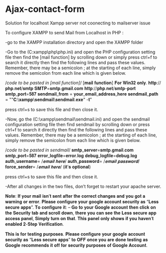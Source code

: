 # Ajax-contact-form

Solution for localhost Xampp server not coonecting to mailserver issue

To configure XAMPP to send Mail from Localhost in PHP :

-go to the XAMPP installation directory and open the XAMPP folder 

-Go to the (C:xampp\php\php.ini) and open the PHP configuration setting file then find the [mail function] by scrolling down or simply press ctrl+f to search it directly then find the following lines and pass these values. Remember, there may be a semicolon ; at the starting of each line, simply remove the semicolon from each line which is given below.

/*code to be pasted in [mail function]*/
[𝐦𝐚𝐢𝐥 𝐟𝐮𝐧𝐜𝐭𝐢𝐨𝐧]
𝐅𝐨𝐫 𝐖𝐢𝐧𝟑𝟐 𝐨𝐧𝐥𝐲.
𝐡𝐭𝐭𝐩://𝐩𝐡𝐩.𝐧𝐞𝐭/𝐬𝐦𝐭𝐩
𝐒𝐌𝐓𝐏=𝐬𝐦𝐭𝐩.𝐠𝐦𝐚𝐢𝐥.𝐜𝐨𝐦
𝐡𝐭𝐭𝐩://𝐩𝐡𝐩.𝐧𝐞𝐭/𝐬𝐦𝐭𝐩-𝐩𝐨𝐫𝐭
𝐬𝐦𝐭𝐩_𝐩𝐨𝐫𝐭=𝟓𝟖𝟕
𝐬𝐞𝐧𝐝𝐦𝐚𝐢𝐥_𝐟𝐫𝐨𝐦 = 𝐲𝐨𝐮𝐫_𝐞𝐦𝐚𝐢𝐥_𝐚𝐝𝐝𝐫𝐞𝐬𝐬_𝐡𝐞𝐫𝐞
𝐬𝐞𝐧𝐝𝐦𝐚𝐢𝐥_𝐩𝐚𝐭𝐡 = "\"𝐂:\𝐱𝐚𝐦𝐩𝐩\𝐬𝐞𝐧𝐝𝐦𝐚𝐢𝐥\𝐬𝐞𝐧𝐝𝐦𝐚𝐢𝐥.𝐞𝐱𝐞\" -𝐭"

press ctrl+s to save this file and then close it.

-Now, go the (C:\xampp\sendmail\sendmail.ini) and open the sendmail configuration setting file then find sendmail by scrolling down or press ctrl+f to search it directly then find the following lines and pass these values. Remember, there may be a semicolon ; at the starting of each line, simply remove the semicolon from each line which is given below.

/*code to be pasted in sendmail*/
𝐬𝐦𝐭𝐩_𝐬𝐞𝐫𝐯𝐞𝐫=𝐬𝐦𝐭𝐩.𝐠𝐦𝐚𝐢𝐥.𝐜𝐨𝐦
𝐬𝐦𝐭𝐩_𝐩𝐨𝐫𝐭=𝟓𝟖𝟕
𝐞𝐫𝐫𝐨𝐫_𝐥𝐨𝐠𝐟𝐢𝐥𝐞=𝐞𝐫𝐫𝐨𝐫.𝐥𝐨𝐠
𝐝𝐞𝐛𝐮𝐠_𝐥𝐨𝐠𝐟𝐢𝐥𝐞=𝐝𝐞𝐛𝐮𝐠.𝐥𝐨𝐠
𝐚𝐮𝐭𝐡_𝐮𝐬𝐞𝐫𝐧𝐚𝐦𝐞= /*𝐞𝐦𝐚𝐢𝐥 𝐡𝐞𝐫𝐞*/
𝐚𝐮𝐭𝐡_𝐩𝐚𝐬𝐬𝐰𝐨𝐫𝐝= /*𝐞𝐦𝐚𝐢𝐥 𝐩𝐚𝐬𝐬𝐰𝐨𝐫𝐝*/
𝐟𝐨𝐫𝐜𝐞_𝐬𝐞𝐧𝐝𝐞𝐫= /*𝐞𝐦𝐚𝐢𝐥 𝐡𝐞𝐫𝐞*/ (𝐢𝐭'𝐬 𝐨𝐩𝐭𝐢𝐨𝐧𝐚𝐥)

press ctrl+s to save this file and then close it.

-After all changes in the two files, don’t forget to restart your apache server.

𝐍𝐨𝐭𝐞: 𝐈𝐟 𝐲𝐨𝐮𝐫 𝐦𝐚𝐢𝐥 𝐢𝐬𝐧’𝐭 𝐬𝐞𝐧𝐭 𝐚𝐟𝐭𝐞𝐫 𝐭𝐡𝐞 𝐜𝐨𝐫𝐫𝐞𝐜𝐭 𝐜𝐡𝐚𝐧𝐠𝐞𝐬 𝐚𝐧𝐝 𝐲𝐨𝐮 𝐠𝐨𝐭 𝐚 𝐰𝐚𝐫𝐧𝐢𝐧𝐠 𝐨𝐫 𝐞𝐫𝐫𝐨𝐫. 
𝐏𝐥𝐞𝐚𝐬𝐞 𝐜𝐨𝐧𝐟𝐢𝐠𝐮𝐫𝐞 𝐲𝐨𝐮𝐫 𝐠𝐨𝐨𝐠𝐥𝐞 𝐚𝐜𝐜𝐨𝐮𝐧𝐭 𝐬𝐞𝐜𝐮𝐫𝐢𝐭𝐲 𝐚𝐬 “𝐋𝐞𝐬𝐬 𝐬𝐞𝐜𝐮𝐫𝐞 𝐚𝐩𝐩𝐬”. 
𝐓𝐨 𝐜𝐨𝐧𝐟𝐢𝐠𝐮𝐫𝐞 𝐢𝐭: – 𝐆𝐨 𝐭𝐨 𝐲𝐨𝐮𝐫 𝐆𝐨𝐨𝐠𝐥𝐞 𝐚𝐜𝐜𝐨𝐮𝐧𝐭 𝐭𝐡𝐞𝐧 𝐜𝐥𝐢𝐜𝐤 𝐨𝐧 𝐭𝐡𝐞 𝐒𝐞𝐜𝐮𝐫𝐢𝐭𝐲 𝐭𝐚𝐛 𝐚𝐧𝐝 𝐬𝐜𝐫𝐨𝐥𝐥 𝐝𝐨𝐰𝐧, 𝐭𝐡𝐞𝐫𝐞 𝐲𝐨𝐮 𝐜𝐚𝐧 𝐬𝐞𝐞 𝐭𝐡𝐞 𝐋𝐞𝐬𝐬 𝐬𝐞𝐜𝐮𝐫𝐞 𝐚𝐩𝐩 𝐚𝐜𝐜𝐞𝐬𝐬 𝐩𝐚𝐧𝐞𝐥, 𝐒𝐢𝐦𝐩𝐥𝐲 𝐭𝐮𝐫𝐧 𝐨𝐧 𝐭𝐡𝐚𝐭. 
𝐓𝐡𝐢𝐬 𝐩𝐚𝐧𝐞𝐥 𝐨𝐧𝐥𝐲 𝐬𝐡𝐨𝐰𝐬 𝐢𝐟 𝐲𝐨𝐮 𝐡𝐚𝐯𝐞𝐧’𝐭 𝐞𝐧𝐚𝐛𝐥𝐞𝐝 𝟐-𝐒𝐭𝐞𝐩 𝐕𝐞𝐫𝐢𝐟𝐢𝐜𝐚𝐭𝐢𝐨𝐧.

𝐓𝐡𝐢𝐬 𝐢𝐬 𝐟𝐨𝐫 𝐭𝐞𝐬𝐭𝐢𝐧𝐠 𝐩𝐮𝐫𝐩𝐨𝐬𝐞𝐬.
𝐏𝐥𝐞𝐚𝐬𝐞 𝐜𝐨𝐧𝐟𝐢𝐠𝐮𝐫𝐞 𝐲𝐨𝐮𝐫 𝐠𝐨𝐨𝐠𝐥𝐞 𝐚𝐜𝐜𝐨𝐮𝐧𝐭 𝐬𝐞𝐜𝐮𝐫𝐢𝐭𝐲 𝐚𝐬 “𝐋𝐞𝐬𝐬 𝐬𝐞𝐜𝐮𝐫𝐞 𝐚𝐩𝐩𝐬” 𝐭𝐨 𝐎𝐅𝐅 𝐨𝐧𝐜𝐞 𝐲𝐨𝐮 𝐚𝐫𝐞 𝐝𝐨𝐧𝐞 𝐭𝐞𝐬𝐭𝐢𝐧𝐠 𝐚𝐬 𝐆𝐨𝐨𝐠𝐥𝐞 𝐫𝐞𝐜𝐨𝐦𝐦𝐞𝐧𝐝𝐬 𝐢𝐭 𝐨𝐟𝐟 𝐟𝐨𝐫 𝐬𝐞𝐜𝐮𝐫𝐢𝐭𝐲 𝐩𝐮𝐫𝐩𝐨𝐬𝐞𝐬 𝐨𝐟 𝐆𝐨𝐨𝐠𝐥𝐞 𝐀𝐜𝐜𝐨𝐮𝐧𝐭.
